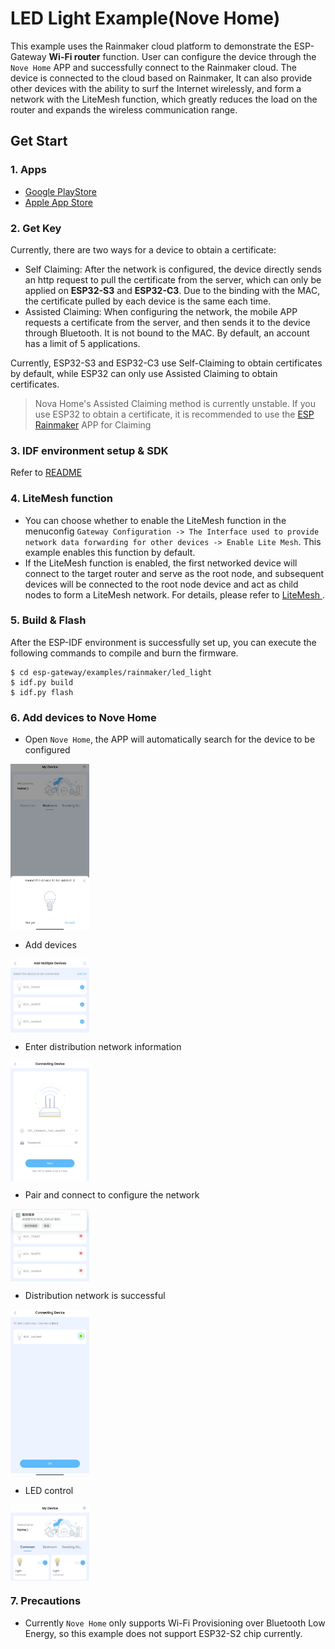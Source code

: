 # LED Light Example(Nove Home)

This example uses the Rainmaker cloud platform to demonstrate the ESP-Gateway **Wi-Fi router** function. User can configure the device through the `Nove Home` APP and successfully connect to the Rainmaker cloud. The device is connected to the cloud based on Rainmaker, It can also provide other devices with the ability to surf the Internet wirelessly, and form a network with the LiteMesh function, which greatly reduces the load on the router and expands the wireless communication range.

## Get Start

### 1. Apps

- [Google PlayStore](https://play.google.com/store/apps/details?id=com.espressif.novahome)
- [Apple App Store](https://apps.apple.com/us/app/nova-home/id1563728960)

### 2. Get Key

Currently, there are two ways for a device to obtain a certificate:

- Self Claiming: After the network is configured, the device directly sends an http request to pull the certificate from the server, which can only be applied on **ESP32-S3** and **ESP32-C3**. Due to the binding with the MAC, the certificate pulled by each device is the same each time.
- Assisted Claiming: When configuring the network, the mobile APP requests a certificate from the server, and then sends it to the device through Bluetooth. It is not bound to the MAC. By default, an account has a limit of 5 applications.

Currently, ESP32-S3 and ESP32-C3 use Self-Claiming to obtain certificates by default, while ESP32 can only use Assisted Claiming to obtain certificates.

> Nova Home's Assisted Claiming method is currently unstable. If you use ESP32 to obtain a certificate, it is recommended to use the [ESP Rainmaker](https://github.com/espressif/esp-rainmaker#phone-apps) APP for Claiming

### 3. IDF environment setup & SDK

Refer to [README](../../../README_EN.md)

### 4. LiteMesh function

- You can choose whether to enable the LiteMesh function in the menuconfig `Gateway Configuration -> The Interface used to provide network data forwarding for other devices -> Enable Lite Mesh`. This example enables this function by default.
- If the LiteMesh function is enabled, the first networked device will connect to the target router and serve as the root node, and subsequent devices will be connected to the root node device and act as child nodes to form a LiteMesh network. For details, please refer to [LiteMesh ](../../../doc/LiteMesh.md).

### 5. Build & Flash

After the ESP-IDF environment is successfully set up, you can execute the following commands to compile and burn the firmware.

```
$ cd esp-gateway/examples/rainmaker/led_light
$ idf.py build
$ idf.py flash
```

### 6. Add devices to Nove Home

- Open `Nove Home`, the APP will automatically search for the device to be configured

<img src="../_static/find_devices.jpg" alt="find_devices" width="25%" div align=center />

- Add devices

<img src="../_static/select_devices.jpg" alt="select_devices" width="25%" div align=center />

- Enter distribution network information

<img src="../_static/select_network.jpg" alt="select_network" width="25%" div align=center />

- Pair and connect to configure the network

<img src="../_static/connect_ble.jpg" alt="connect_ble" width="25%" div align=center />

- Distribution network is successful

<img src="../_static/done.jpg" alt="done" width="25%" div align=center />

- LED control

<img src="../_static/control.jpg" alt="control" width="25%" div align=center />

### 7. Precautions

- Currently `Nove Home` only supports Wi-Fi Provisioning over Bluetooth Low Energy, so this example does not support ESP32-S2 chip currently.

